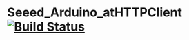 # Seeed_Arduino_atHTTPClient  [![Build Status](https://travis-ci.com/Seeed-Studio/Seeed_Arduino_atHTTPClient.svg?branch=master)](https://travis-ci.com/Seeed-Studio/Seeed_Arduino_atHTTPClient)
